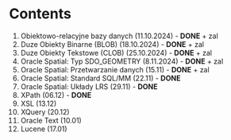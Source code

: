 # Contents
1. Obiektowo-relacyjne bazy danych (11.10.2024) - **DONE** + zal
2. Duze Obiekty Binarne (BLOB) (18.10.2024) - **DONE** + zal
3. Duze Obiekty Tekstowe (CLOB) (25.10.2024) - **DONE** + zal
4. Oracle Spatial: Typ SDO_GEOMETRY (8.11.2024) - **DONE** + zal
5. Oracle Spatial: Przetwarzanie danych (15.11) - **DONE** + zal
6. Oracle Spatial: Standard SQL/MM (22.11) - **DONE**
7. Oracle Spatial: Układy LRS (29.11) - **DONE**
8. XPath (06.12) - **DONE**
9. XSL (13.12)
10. XQuery (20.12)
11. Oracle Text (10.01)
12. Lucene (17.01)
